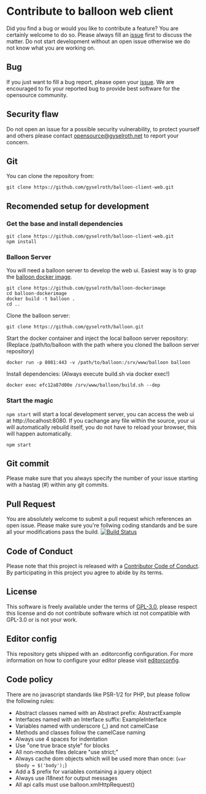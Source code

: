 # Contribute to balloon web client
Did you find a bug or would you like to contribute a feature? You are certainly welcome to do so.
Please always fill an [issue](https://github.com/gyselroth/balloon-client-web/issues/new) first to discuss the matter.
Do not start development without an open issue otherwise we do not know what you are working on.

## Bug
If you just want to fill a bug report, please open your [issue](https://github.com/gyselroth/balloon-client-web/issues/new).
We are encouraged to fix your reported bug to provide best software for the opensource community.

## Security flaw
Do not open an issue for a possible security vulnerability, to protect yourself and others please contact <opensource@gyselroth.net>
to report your concern.

## Git
You can clone the repository from:
```
git clone https://github.com/gyselroth/balloon-client-web.git
```
## Recomended setup for development

### Get the base and install dependencies
```
git clone https://github.com/gyselroth/balloon-client-web.git
npm install
```
### Balloon Server
You will need a balloon server to develop the web ui. Easiest way is to grap the [balloon docker image](https://github.com/gyselroth/balloon-dockerimage).
```
git clone https://github.com/gyselroth/balloon-dockerimage
cd balloon-dockerimage
docker build -t balloon .
cd ..
```

Clone the balloon server:
```
git clone https://github.com/gyselroth/balloon.git
```

Start the docker container and inject the local balloon server repository:
(Replace /path/to/balloon with the path where you cloned the balloon server repository)
```
docker run -p 8081:443 -v /path/to/balloon:/srv/www/balloon balloon
```

Install dependencies:
(Always execute build.sh via docker exec!)
```
docker exec efc12a87d00e /srv/www/balloon/build.sh --dep
```

### Start the magic
`npm start` will start a local development server, you can access the web ui at http://localhost:8080. If you cachange any file within the source,
your ui will automatically rebuild itself, you do not have to reload your browser, this will happen automatically.
```
npm start
```

## Git commit 
Please make sure that you always specify the number of your issue starting with a hastag (#) within any git commits.

## Pull Request
You are absolutely welcome to submit a pull request which references an open issue. Please make sure you're follwing coding standards
and be sure all your modifications pass the build.
[![Build Status](https://travis-ci.org/gyselroth/balloon-client-web.svg)](https://travis-ci.org/gyselroth/balloon-client-web)

## Code of Conduct
Please note that this project is released with a [Contributor Code of Conduct](https://github.com/gyselroth/balloon-client-web/CODE_OF_CONDUCT.md). By participating in this project you agree to abide by its terms.

## License
This software is freely available under the terms of [GPL-3.0](https://github.com/gyselroth/balloon-client-web/LICENSE), please respect this license
and do not contribute software which ist not compatible with GPL-3.0 or is not your work.

## Editor config
This repository gets shipped with an .editorconfig configuration. For more information on how to configure your editor please visit [editorconfig](https://github.com/editorconfig).

## Code policy

There are no javascript standards like PSR-1/2 for PHP, but please follow the following rules:

* Abstract classes named with an Abstract prefix: AbstractExample
* Interfaces named with an Interface suffix: ExampleInterface
* Variables named with underscore (_) and not camelCase
* Methods and classes follow the camelCase naming
* Always use 4 spaces for indentation
* Use "one true brace style" for blocks
* All non-module files delcare "use strict;"
* Always cache dom objects which will be used more than once: (`var $body = $('body');`)
* Add a $ prefix for variables containing a jquery object
* Always use i18next for output messages
* All api calls must use balloon.xmlHttpRequest()
